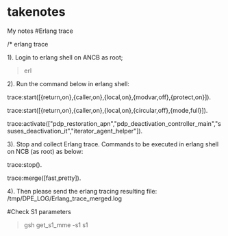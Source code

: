 # takenotes
My notes
#Erlang trace

/* erlang trace

1). Login to erlang shell on ANCB as root;

 >erl
 
2). Run the command below in erlang shell: 

 trace:start([{return,on},{caller,on},{local,on},{modvar,off},{protect,on}]). 
 
trace:start([{return,on},{caller,on},{local,on},{circular,off},{mode,full}]).


trace:activate(["pdp_restoration_apn","pdp_deactivation_controller_main","ssuses_deactivation_it","iterator_agent_helper"]). 

 3). Stop and collect Erlang trace. Commands to be executed in erlang shell on NCB (as root) as below: 
 
 trace:stop(). 
 
 trace:merge([fast,pretty]). 
 
 4). Then please send the erlang tracing resulting file: /tmp/DPE_LOG/Erlang_trace_merged.log 
 


#Check S1 parameters
>gsh get_s1_mme -s1 s1  
